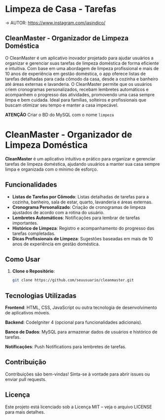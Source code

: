 # Limpeza de Casa - Tarefas 
-> AUTOR: https://www.instagram.com/iasindico/

## CleanMaster - Organizador de Limpeza Doméstica

O CleanMaster é um aplicativo inovador projetado para ajudar usuários a organizar e gerenciar suas tarefas de limpeza doméstica de forma eficiente e intuitiva. Com base em uma abordagem de limpeza profissional e mais de 10 anos de experiência em gestão doméstica, o app oferece listas de tarefas detalhadas para cada cômodo da casa, desde a cozinha e banheiro até áreas externas e lavanderia. O CleanMaster permite que os usuários criem cronogramas personalizados, recebam lembretes automáticos e acompanhem o progresso das atividades, promovendo uma casa sempre limpa e bem cuidada. Ideal para famílias, solteiros e profissionais que buscam otimizar seu tempo e manter a casa impecável.

**ATENÇÃO** Criar o BD do MySQL com o nome `limpeza`

# CleanMaster - Organizador de Limpeza Doméstica

**CleanMaster** é um aplicativo intuitivo e prático para organizar e gerenciar tarefas de limpeza doméstica, ajudando usuários a manter sua casa sempre limpa e organizada com o mínimo de esforço.

## Funcionalidades

- **Listas de Tarefas por Cômodo**: Listas detalhadas de tarefas para a cozinha, banheiro, sala de estar, quarto, lavanderia e áreas externas.
- **Cronograma Personalizado**: Criação de cronogramas de limpeza ajustados de acordo com a rotina do usuário.
- **Lembretes Automáticos**: Notificações para lembrar de tarefas importantes.
- **Histórico de Limpeza**: Registro e acompanhamento do progresso das tarefas completadas.
- **Dicas Profissionais de Limpeza**: Sugestões baseadas em mais de 10 anos de experiência em gestão doméstica.

## Como Usar

1. **Clone o Repositório**:
   ```bash
   git clone https://github.com/seuusuario/cleanmaster.git


## Tecnologias Utilizadas
**Frontend**: HTML, CSS, JavaScript ou outra tecnologia de desenvolvimento de aplicativos móveis.

**Backend**: CodeIgniter 4 (opcional para funcionalidades adicionais).

**Banco de Dados**: MySQL para armazenar dados de usuários e histórico de tarefas.

**Notificações**: Push Notifications para lembretes de tarefas.

## Contribuição
Contribuições são bem-vindas! Sinta-se à vontade para abrir issues ou enviar pull requests.

## Licença
Este projeto está licenciado sob a Licença MIT – veja o arquivo LICENSE para mais detalhes.